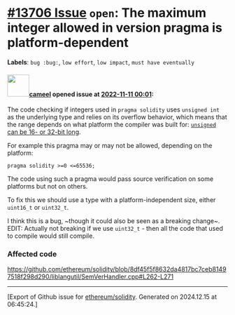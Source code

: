 # [\#13706 Issue](https://github.com/ethereum/solidity/issues/13706) `open`: The maximum integer allowed in version pragma is platform-dependent
**Labels**: `bug :bug:`, `low effort`, `low impact`, `must have eventually`


#### <img src="https://avatars.githubusercontent.com/u/137030?v=4" width="50">[cameel](https://github.com/cameel) opened issue at [2022-11-11 00:01](https://github.com/ethereum/solidity/issues/13706):

The code checking if integers used in `pragma solidity` uses `unsigned int` as the underlying type and relies on its overflow behavior, which means that the range depends on what platform the compiler was built for: [`unsigned` can be 16- or 32-bit long](https://en.cppreference.com/w/cpp/language/types).

For example this pragma may or may not be allowed, depending on the platform:
```solidity
pragma solidity >=0 <=65536;
```

The code using such a pragma would pass source verification on some platforms but not on others.

To fix this we should use a type with a platform-independent size, either `uint16_t` or `uint32_t`.

I think this is a bug, ~though it could also be seen as a breaking change~. EDIT: Actually not breaking if we use `uint32_t` - then all the code that used to compile would still compile.

### Affected code
https://github.com/ethereum/solidity/blob/8df45f5f8632da4817bc7ceb81497518f298d290/liblangutil/SemVerHandler.cpp#L262-L271




-------------------------------------------------------------------------------



[Export of Github issue for [ethereum/solidity](https://github.com/ethereum/solidity). Generated on 2024.12.15 at 06:45:24.]
